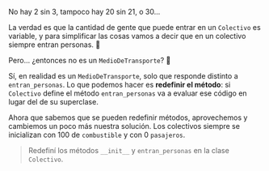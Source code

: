 No hay 2 sin 3, tampoco hay 20 sin 21, o 30...

La verdad es que la cantidad de gente que puede entrar en un `Colectivo` es variable, y para simplificar las cosas vamos a decir que en un colectivo siempre entran personas. :bus:

Pero... ¿entonces no es un `MedioDeTransporte`? :thinking:

Sí, en realidad es un `MedioDeTransporte`, solo que responde distinto a `entran_personas`. Lo que podemos hacer es **redefinir el método**: si `Colectivo` define el método `entran_personas` va a evaluar ese código en lugar del de su superclase.

Ahora que sabemos que se pueden redefinir métodos, aprovechemos y cambiemos un poco más nuestra solución. Los colectivos siempre se inicializan con 100 de `combustible` y con 0 `pasajeros`. 

> Redefiní los métodos `__init__` y `entran_personas` en la clase `Colectivo`.